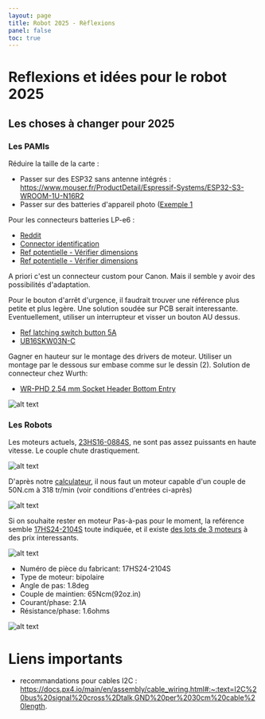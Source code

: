 ```yaml
---
layout: page
title: Robot 2025 - Rèflexions
panel: false
toc: true
---
```


# Reflexions et idées pour le robot 2025

## Les choses à changer pour 2025 

### Les PAMIs 

Réduire la taille de la carte :

- Passer sur des ESP32 sans antenne intégrés : https://www.mouser.fr/ProductDetail/Espressif-Systems/ESP32-S3-WROOM-1U-N16R2
- Passer sur des batteries d'appareil photo ([Exemple 1](https://www.amazon.fr/ENEGON-LP-E6NH-Batteries-Rechange-Compatible/dp/B08R8FH3NJ/ref=sr_1_8?__mk_fr_FR=ÅMÅŽÕÑ&crid=VXUFGA2MASML&dib=eyJ2IjoiMSJ9.bdRtNROjCfEbG8Ip4GixMXPXzECKBdjD-O145UZNbSJi3E9qiUzNdkhh3nrkxa6vzE1OaydhoebICsUA3LpAGBzxsePq0jWkyUz257v45bIrXDjgWQF2XHNSWMLgY6OBlnLQv0alowaDaTVj39x42aPJvqqIssAWQN1qVacNpN_YqQbl_1QT0OuoTAywf7ZklNMBwMkVxuAfmGo4Nl71NiRNxynbkhswrf02y97yOpSFYnyDSWKqjNrYw3dBFsbqpIRuu7oWainc3KBwq2lTWtAwlBotwCV_8r_VEIcvVA4._RmGu8ATVesv_flToQE84E6378el4fXW_YNyEEsczbA&dib_tag=se&keywords=lp-e6nh+USB&qid=1715621745&sprefix=lp-e6nh+usb%2Caps%2C118&sr=8-8)

Pour les connecteurs batteries LP-e6 :

- [Reddit](https://www.reddit.com/r/AskElectronics/comments/17p4tr1/lpe6_charger_pins/)
- [Connector identification](https://connectorbook.com/identification.html)
- [Ref potentielle - Vérifier dimensions](https://fr.aliexpress.com/item/1005005245234469.html?gatewayAdapt=glo2fra)
- [Ref potentielle - Vérifier dimensions](https://fr.aliexpress.com/item/1005004845618508.html?spm=a2g0o.productlist.main.19.5ff05880aZnsjo&algo_pvid=4a7a5daa-ca5e-4170-8a23-474c202b7fad&algo_exp_id=4a7a5daa-ca5e-4170-8a23-474c202b7fad-9&pdp_npi=4%40dis%21EUR%215.26%214.47%21%21%215.56%214.73%21%40210388c917171411317987485ebd48%2112000030719342686%21sea%21FR%212164625422%21&curPageLogUid=YeS47cgkw0Xp&utparam-url=scene%3Asearch%7Cquery_from%3A)

A priori c'est un connecteur custom pour Canon. Mais il semble y avoir des possibilités d'adaptation.

Pour le bouton d'arrêt d'urgence, il faudrait trouver une référence plus petite et plus legère. Une solution soudée sur PCB serait interessante. Eventuellement, utiliser un interrupteur et visser un bouton AU dessus. 

- [Ref latching switch button 5A](https://befr.rs-online.com/web/p/push-button-switches/1251684)
- [UB16SKW03N-C](https://www.digikey.fr/fr/products/detail/nkk-switches/UB16SKW03N-C/1057030?s=N4IgTCBcDaIKoCECMA2AygaQOoAYDMAcgLQDCIAugL5A)

Gagner en hauteur sur le montage des drivers de moteur. Utiliser un montage par le dessous sur embase comme sur le dessin (2). Solution de connecteur chez Wurth:

- [WR-PHD 2.54 mm Socket Header Bottom Entry](https://www.we-online.com/en/components/products/PHD_2_54_SOCKET_HEADER_BOTTOM_ENTRY_6130XX15721)

![alt text](MicrosoftWhiteboard_20240531_172543.png)

### Les Robots

Les moteurs actuels, [23HS16-0884S](https://www.omc-stepperonline.com/fr/nema-23-bipolaire-1-8deg-0-6nm-85oz-in-0-88a-6-6v-57x57x41mm-4-fils-23hs16-0884s), ne sont pas assez puissants en haute vitesse. Le couple chute drastiquement. 

![alt text](nema23curve.png)

D'après notre [calculateur](https://makerspace-amiens.fr/pages/calculateur-moteur-robot/), il nous faut un moteur capable d'un couple de 50N.cm à 318 tr/min (voir conditions d'entrées ci-après) 

![alt text](calculmoteur.png)

Si on souhaite rester en moteur Pas-à-pas pour le moment, la reférence semble [17HS24-2104S](https://www.omc-stepperonline.com/fr/nema-17-bipolar-1-8deg-65ncm-92oz-in-2-1a-3-36v-42x42x60mm-4-wires-17hs24-2104s) toute indiquée, et il existe [des lots de 3 moteurs](https://www.omc-stepperonline.com/fr/3-pcs-nema-17-bipolar-1-8deg-65ncm-92oz-in-2-1a-3-36v-42x42x60mm-4-wires-3-17hs24-2104s) à des prix interessants.

![alt text](17HS24-2104S.png)

- Numéro de pièce du fabricant: 17HS24-2104S
- Type de moteur: bipolaire
- Angle de pas: 1.8deg
- Couple de maintien: 65Ncm(92oz.in)
- Courant/phase: 2.1A
- Résistance/phase: 1.6ohms

![alt text](couplemoteurnema17.png)

# Liens importants

- recommandations pour cables I2C : https://docs.px4.io/main/en/assembly/cable_wiring.html#:~:text=I2C%20bus%20signal%20cross%2Dtalk,GND%20per%2030cm%20cable%20length.